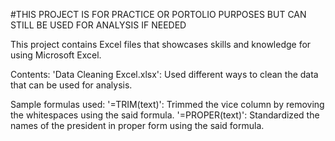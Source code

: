 #THIS PROJECT IS FOR PRACTICE OR PORTOLIO PURPOSES BUT CAN STILL BE USED FOR ANALYSIS IF NEEDED

This project contains Excel files that showcases skills and knowledge for using Microsoft Excel.

Contents:
'Data Cleaning Excel.xlsx': Used different ways to clean the data that can be used for analysis.

Sample formulas used:
'=TRIM(text)': Trimmed the vice column by removing the whitespaces using the said formula.
'=PROPER(text)': Standardized the names of the president in proper form using the said formula.
